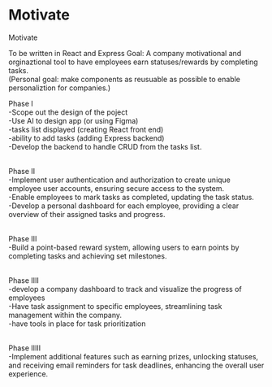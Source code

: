 # Motivate
Motivate

To be written in React and Express 
Goal: A company motivational and orginaztional tool to have employees earn statuses/rewards by completing tasks. <br>
(Personal goal: make components as reusuable as possible to enable personaliztion for companies.)

Phase I <br>
-Scope out the design of the poject<br>
-Use AI to design app (or using Figma) <br>
-tasks list displayed (creating React front end) <br>
-ability to add tasks (adding Express backend) <br>
-Develop the backend to handle CRUD from the tasks list.  <br><br>

Phase II <br>
-Implement user authentication and authorization to create unique employee user accounts, ensuring secure access to the system.<br>
-Enable employees to mark tasks as completed, updating the task status.<br>
-Develop a personal dashboard for each employee, providing a clear overview of their assigned tasks and progress. <br><br>

Phase III <br>
-Build a  point-based reward system, allowing users to earn points by completing tasks and achieving set milestones.<br><br>

Phase IIII  <br>
-develop a company dashboard to track and visualize the progress of employees <br>
-Have task assignment to specific employees, streamlining task management within the company.<br>
-have tools in place for task prioritization<br><br>

Phase IIIII <br> 
-Implement additional features such as earning prizes, unlocking statuses, and receiving email reminders for task deadlines, enhancing the overall user experience.<br>
